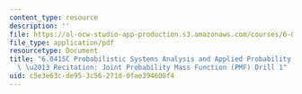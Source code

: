 ```yaml
---
content_type: resource
description: ''
file: https://ol-ocw-studio-app-production.s3.amazonaws.com/courses/6-041sc-probabilistic-systems-analysis-and-applied-probability-fall-2013/c5e3e63cde953c56271d0fae394608f4_MIT6_041SCF13_Joint_PMF_Drill1_300k.pdf
file_type: application/pdf
resourcetype: Document
title: "6.041SC Probabilistic Systems Analysis and Applied Probability, Fall 2013Transcript\
  \ \u2013 Recitation: Joint Probability Mass Function (PMF) Drill 1"
uid: c5e3e63c-de95-3c56-271d-0fae394608f4
---
```

